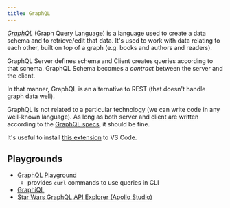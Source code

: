 ```yaml
---
title: GraphQL
---
```


[_GraphQL_](https://graphql.org/learn/) (Graph Query Language) is a language used to create a data schema and to retrieve/edit that data. It's used to work with data relating to each other, built on top of a graph (e.g. books and authors and readers).

GraphQL Server defines schema and Client creates queries according to that schema. GraphQL Schema becomes a _contract_ between the server and the client.

In that manner, GraphQL is an alternative to REST (that doesn't handle graph data well).

GraphQL is not related to a particular technology (we can write code in any well-known language). As long as both server and client are written according to the [GraphQL specs](http://spec.graphql.org/), it should be fine.

It's useful to install [this extension](https://marketplace.visualstudio.com/items?itemName=apollographql.vscode-apollo) to VS Code.

## Playgrounds

- [GraphQL Playground](https://examples.devmastery.pl/random-stuff/playground)
  - provides `curl` commands to use queries in CLI
- [GraphiQL](https://examples.devmastery.pl/random-stuff/graphiql)
- [Star Wars GraphQL API Explorer (Apollo Studio)](https://studio.apollographql.com/public/star-wars-swapi/explorer)
